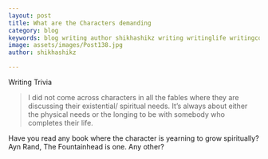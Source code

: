 ```yaml
---
layout: post
title: What are the Characters demanding
category: blog 
keywords: blog writing author shikhashikz writing writinglife writingcommunity dailyblogpost
image: assets/images/Post138.jpg
author: shikhashikz

---
```

Writing Trivia

>I did not come across characters in all the fables where they are discussing their existential/ spiritual needs. It’s always about either the physical needs or the longing to be with somebody who completes their life.
>

Have you read any book where the character is yearning to grow spiritually? Ayn Rand, The Fountainhead is one. Any other?
